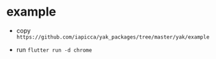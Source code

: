 # example

 - copy `https://github.com/iapicca/yak_packages/tree/master/yak/example`

 - run `flutter run -d chrome`